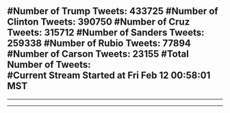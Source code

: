 #Number of Trump Tweets: 433725
#Number of Clinton Tweets: 390750
#Number of Cruz Tweets: 315712
#Number of Sanders Tweets: 259338
#Number of Rubio Tweets: 77894
#Number of Carson Tweets: 23155
#Total Number of Tweets:  
#Current Stream Started at Fri Feb 12 00:58:01 MST
---
---
---
